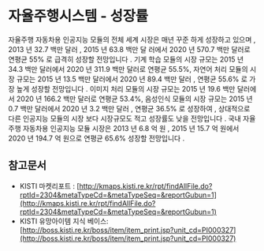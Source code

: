 # 자율주행시스템 - 성장률

자율주행 자동차용 인공지능 모듈의 전체 세계 시장은 매년 꾸준 하게 성장하고 있으며 , 2013 년  32.7 백만 달러 , 2015 년  63.8 백만 달 러에서  2020 년  570.7 백만 달러로 연평균  55% 로 급격히 성장할 전망입니다 .  기계 학습 모듈의 시장 규모는  2015 년  34.3 백만 달러에서 2020 년  311.9 백만 달러로 연평균  55.5%,  자연어 처리 모듈의 시장 규모는  2015 년  13.5 백만 달러에서  2020 년  89.4 백만 달러 ,  연평균 55.6% 로 가장 높게 성장할 전망입니다 .  이미지 처리 모듈의 시장 규모는  2015 년  19.6 백만 달러에서  2020 년  166.2 백만 달러로 연평균  53.4%,  음성인식 모듈의 시장 규모는 2015 년  0.7 백만 달러에서  2020 년  3.2 백만 달러 ,  연평균  36.5% 로 성장하여 ,  상대적으로 다른 인공지능 모듈의 시장 보다 시장규모도 적고 성장률도 낮을 전망입니다 .  국내 자율주행 자동차용 인공지능 모듈 시장은  2013 년  6.8 억 원 , 2015 년  15.7 억 원에서  2020 년  194.7 억 원으로 연평균  65.6%  성장할 전망입니다 .      


## 참고문서
- KISTI 마켓리포트 : [http://kmaps.kisti.re.kr/rpt/findAllFile.do?rptId=2304&metaTypeCd=&metaTypeSeq=&reportGubun=1](http://kmaps.kisti.re.kr/rpt/findAllFile.do?rptId=2304&metaTypeCd=&metaTypeSeq=&reportGubun=1)
- KISTI 유망아이템 지식 베이스: [http://boss.kisti.re.kr/boss/item/item_print.jsp?unit_cd=PI000327](http://boss.kisti.re.kr/boss/item/item_print.jsp?unit_cd=PI000327)
